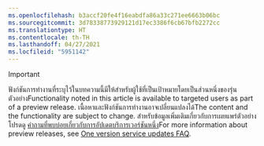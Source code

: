 ```yaml
---
ms.openlocfilehash: b3accf20fe4f16eabdfa86a33c271ee6663b06bc
ms.sourcegitcommit: 3d78338773929121d17ec3386f6cb67bfb2272cc
ms.translationtype: HT
ms.contentlocale: th-TH
ms.lasthandoff: 04/27/2021
ms.locfileid: "5951142"
---
```

> [!IMPORTANT]
> <span data-ttu-id="507df-101">ฟังก์ชันการทำงานที่ระบุไว้ในบทความนี้มีให้สำหรับผู้ใช้ที่เป็นเป้าหมายโดยเป็นส่วนหนึ่งของรุ่นตัวอย่าง</span><span class="sxs-lookup"><span data-stu-id="507df-101">Functionality noted in this article is available to targeted users as part of a preview release.</span></span> <span data-ttu-id="507df-102">เนื้อหาและฟังก์ชันการทำงานอาจเปลี่ยนแปลงได้</span><span class="sxs-lookup"><span data-stu-id="507df-102">The content and the functionality are subject to change.</span></span> <span data-ttu-id="507df-103">สำหรับข้อมูลเพิ่มเติมเกี่ยวกับการเผยแพร่ตัวอย่าง โปรดดู [คำถามที่พบบ่อยเกี่ยวกับการอัปเดตบริการเวอร์ชันหนึ่ง](/dynamics365/unified-operations/fin-and-ops/get-started/one-version)</span><span class="sxs-lookup"><span data-stu-id="507df-103">For more information about preview releases, see [One version service updates FAQ](/dynamics365/unified-operations/fin-and-ops/get-started/one-version).</span></span>
